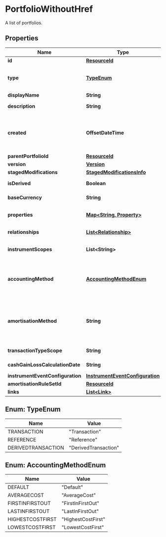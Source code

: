 

# PortfolioWithoutHref

A list of portfolios.

## Properties

| Name | Type | Description | Notes |
|------------ | ------------- | ------------- | -------------|
|**id** | [**ResourceId**](ResourceId.md) |  |  |
|**type** | [**TypeEnum**](#TypeEnum) | The type of the portfolio. The available values are: Transaction, Reference, DerivedTransaction |  |
|**displayName** | **String** | The name of the portfolio. |  |
|**description** | **String** | The long form description of the portfolio. |  [optional] |
|**created** | **OffsetDateTime** | The effective datetime at which the portfolio was created. No transactions or constituents can be added to the portfolio before this date. |  |
|**parentPortfolioId** | [**ResourceId**](ResourceId.md) |  |  [optional] |
|**version** | [**Version**](Version.md) |  |  [optional] |
|**stagedModifications** | [**StagedModificationsInfo**](StagedModificationsInfo.md) |  |  [optional] |
|**isDerived** | **Boolean** | Whether or not this is a derived portfolio. |  [optional] |
|**baseCurrency** | **String** | The base currency of the portfolio. |  [optional] |
|**properties** | [**Map&lt;String, Property&gt;**](Property.md) | The requested portfolio properties. These will be from the &#39;Portfolio&#39; domain. |  [optional] |
|**relationships** | [**List&lt;Relationship&gt;**](Relationship.md) | A set of relationships associated to the portfolio. |  [optional] |
|**instrumentScopes** | **List&lt;String&gt;** | The instrument scope resolution strategy of this portfolio. |  [optional] |
|**accountingMethod** | [**AccountingMethodEnum**](#AccountingMethodEnum) | . The available values are: Default, AverageCost, FirstInFirstOut, LastInFirstOut, HighestCostFirst, LowestCostFirst |  [optional] |
|**amortisationMethod** | **String** | The amortisation method used by the portfolio for the calculation. The available values are: NoAmortisation, StraightLine, EffectiveYield, StraightLineSettlementDate, EffectiveYieldSettlementDate |  [optional] |
|**transactionTypeScope** | **String** | The scope of the transaction types. |  [optional] |
|**cashGainLossCalculationDate** | **String** | The scope of the transaction types. |  [optional] |
|**instrumentEventConfiguration** | [**InstrumentEventConfiguration**](InstrumentEventConfiguration.md) |  |  [optional] |
|**amortisationRuleSetId** | [**ResourceId**](ResourceId.md) |  |  [optional] |
|**links** | [**List&lt;Link&gt;**](Link.md) |  |  [optional] |



## Enum: TypeEnum

| Name | Value |
|---- | -----|
| TRANSACTION | &quot;Transaction&quot; |
| REFERENCE | &quot;Reference&quot; |
| DERIVEDTRANSACTION | &quot;DerivedTransaction&quot; |



## Enum: AccountingMethodEnum

| Name | Value |
|---- | -----|
| DEFAULT | &quot;Default&quot; |
| AVERAGECOST | &quot;AverageCost&quot; |
| FIRSTINFIRSTOUT | &quot;FirstInFirstOut&quot; |
| LASTINFIRSTOUT | &quot;LastInFirstOut&quot; |
| HIGHESTCOSTFIRST | &quot;HighestCostFirst&quot; |
| LOWESTCOSTFIRST | &quot;LowestCostFirst&quot; |



